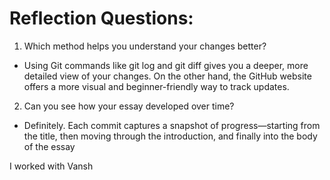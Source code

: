 # Reflection Questions:

1. Which method helps you understand your changes better? 
- Using Git commands like git log and git diff gives you a deeper, more detailed view of your changes. On the other hand, the GitHub website offers a more visual and beginner-friendly way to track updates.

2. Can you see how your essay developed over time? 
- Definitely. Each commit captures a snapshot of progress—starting from the title, then moving through the introduction, and finally into the body of the essay


I worked with Vansh
